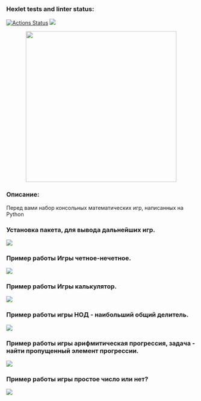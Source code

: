### Hexlet tests and linter status:
[![Actions Status](https://github.com/Berenick/python-project-49/actions/workflows/hexlet-check.yml/badge.svg)](https://github.com/Berenick/python-project-49/actions)
<a href="https://codeclimate.com/github/Berenick/python-project-49/maintainability"><img src="https://api.codeclimate.com/v1/badges/5fc9b2a4f617b78b6e60/maintainability" /></a>
<p align="center">
<img width="400" height="400" src="https://masterpiecer-images.s3.yandex.net/254cb5df6df211ee968b6a0259d7362a:upscaled">
</p>

### Описание: </h1>
Перед вами набор консольных математических игр, написанных на Python

### Установка пакета, для вывода дальнейших игр.
<a href="https://asciinema.org/a/MakhdZVrdaV1wpaH7pC9L5zkD" target="_blank"><img src="https://asciinema.org/a/MakhdZVrdaV1wpaH7pC9L5zkD.svg" /></a>

### Пример работы Игры четное-нечетное.
<a href="https://asciinema.org/a/8RVKOKb028CPMVsyOfzRqD8Pe" target="_blank"><img src="https://asciinema.org/a/8RVKOKb028CPMVsyOfzRqD8Pe.svg" /></a>

### Пример работы Игры калькулятор.
<a href="https://asciinema.org/a/N8LpRjETrYAUixtHGtF8qx5ny" target="_blank"><img src="https://asciinema.org/a/N8LpRjETrYAUixtHGtF8qx5ny.svg" /></a>

### Пример работы игры НОД - наибольший общий делитель.
<a href="https://asciinema.org/a/99uLL6o8sDnZpL8dEBjz7QKns" target="_blank"><img src="https://asciinema.org/a/99uLL6o8sDnZpL8dEBjz7QKns.svg" /></a>

### Пример работы игры арифмитическая прогрессия, задача - найти пропущенный элемент прогрессии.
<a href="https://asciinema.org/a/gsbwR6cLO1aNE6LIJ6IdNphF5" target="_blank"><img src="https://asciinema.org/a/gsbwR6cLO1aNE6LIJ6IdNphF5.svg" /></a>

### Пример работы игры простое число или нет?
<a href="https://asciinema.org/a/yNeAPC60DljsdppxBxTLHTDi9" target="_blank"><img src="https://asciinema.org/a/yNeAPC60DljsdppxBxTLHTDi9.svg" /></a>
